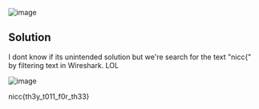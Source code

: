 ![image](https://user-images.githubusercontent.com/88983987/224645507-1a489346-f366-483c-9a36-0851327da3be.png)

## Solution

I dont know if its unintended solution but we're search for the text "nicc{" by filtering text in Wireshark. LOL


![image](https://user-images.githubusercontent.com/88983987/224646005-3489194a-6b42-447c-8a1d-5d557a867629.png)

nicc{th3y_t011_f0r_th33}
